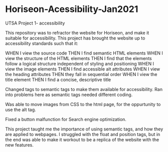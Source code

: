 # Horiseon-Acessibility-Jan2021
UTSA Project 1- accessibility

This repository was to refractor the website for Horiseon, and make it suitable for accessibility.  This project has brought the website up to accessibility standards such that it:

WHEN I view the source code
THEN I find semantic HTML elements
WHEN I view the structure of the HTML elements
THEN I find that the elements follow a logical structure independent of styling and positioning
WHEN I view the image elements
THEN I find accessible alt attributes
WHEN I view the heading attributes
THEN they fall in sequential order
WHEN I view the title element
THEN I find a concise, descriptive title

Changed tags to semantic tags to make them available for accessibility. Ran into problems here as semantic tags needed different coding.

Was able to move images from CSS to the html page, for the oppurtunity to use the alt tag.

Fixed a button malfunction for Search engine optimization.

This project taught me the importance of using semantic tags, and how they are applied to webpages. I struggled with the float and position tags, but in the end was able to make it workout to be a replica of the website with the new features.
